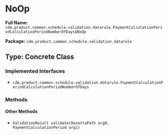 # NoOp

**Full Name:** `cdm.product.common.schedule.validation.datarule.PaymentCalculationPeriodCalculationPeriodNumberOfDays$NoOp`

**Package:** `cdm.product.common.schedule.validation.datarule`

## Type: Concrete Class

### Implemented Interfaces

- `cdm.product.common.schedule.validation.datarule.PaymentCalculationPeriodCalculationPeriodNumberOfDays`

### Methods

#### Other Methods

- `ValidationResult validate(RosettaPath arg0, PaymentCalculationPeriod arg1)`

